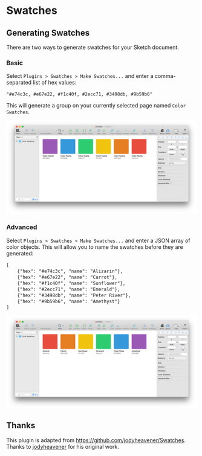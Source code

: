 # Swatches

## Generating Swatches

There are two ways to generate swatches for your Sketch document.

### Basic

Select `Plugins > Swatches > Make Swatches...` and enter a comma-separated list of hex values:

```
"#e74c3c, #e67e22, #f1c40f, #2ecc71, #3498db, #9b59b6"
```

This will generate a group on your currently selected page named `Color Swatches`.

![](assets/images/swatches.png)

### Advanced

Select `Plugins > Swatches > Make Swatches...` and enter a JSON array of color objects. This will allow you to name the swatches before they are generated:

```
[
    {"hex": "#e74c3c", "name": "Alizarin"},
    {"hex": "#e67e22", "name": "Carrot"},
    {"hex": "#f1c40f", "name": "Sunflower"},
    {"hex": "#2ecc71", "name": "Emerald"},
    {"hex": "#3498db", "name": "Peter River"},
    {"hex": "#9b59b6", "name": "Amethyst"}
]
```

![](assets/images/swatches_advanced.png)

## Thanks

This plugin is adapted from https://github.com/jodyheavener/Swatches. Thanks to [jodyheavener](https://github.com/jodyheavener) for his original work.